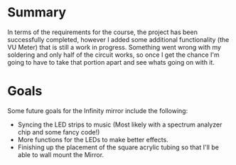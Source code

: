 # Summary #

In terms of the requirements for the course, the project has been successfully completed, however I added some additional functionality (the VU Meter) that is still a work in progress. Something went wrong with my soldering and only half of the circuit works, so once I get the chance I'm going to have to take that portion apart and see whats going on with it.

# Goals #

Some future goals for the Infinity mirror include the following:
  * Syncing the LED strips to music (Most likely with a spectrum analyzer chip and some fancy code!)
  * More functions for the LEDs to make better effects.
  * Finishing up the placement of the square acrylic tubing so that I'll be able to wall mount the Mirror.